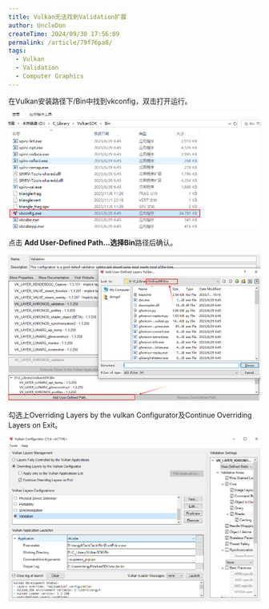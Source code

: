 ```yaml
---
title: Vulkan无法找到Validation扩展
author: UncleDon
createTime: 2024/09/30 17:56:09
permalink: /article/79f76pa8/
tags:
  - Vulkan
  - Validation
  - Computer Graphics
---
```

在Vulkan安装路径下/Bin中找到vkconfig，双击打开运行。

![image-20240930174328382](./Assets/image-20240930174328382.png)

点击 **Add User-Defined Path...**选择**Bin**路径后确认。

![image-20240930174235893](./Assets/image-20240930174235893.png)

勾选上Overriding Layers by the vulkan Configurator及Continue Overriding Layers on Exit。

![image-20240930175015629](./Assets/image-20240930175015629.png)


